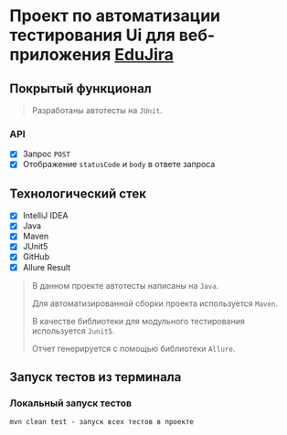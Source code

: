 # Проект по автоматизации тестирования Ui для веб-приложения [EduJira](https://edujira.ifellow.ru)

## Покрытый функционал

> Разработаны автотесты на <code>JUnit</code>.

### API

- [x] Запрос <code>POST</code>
- [x] Отображение <code>statusCode</code> и <code>body</code> в ответе запроса

## Технологический стек

- [x] IntelliJ IDEA
- [x] Java
- [x] Maven
- [x] JUnit5
- [x] GitHub
- [x] Allure Result

> В данном проекте автотесты написаны на <code>Java</code>.
>
> Для автоматизированной сборки проекта используется <code>Maven</code>.
>
> В качестве библиотеки для модульного тестирования используется <code>Junit5</code>.
>
> Отчет генерируется с помощью библиотеки <code>Allure</code>.

## Запуск тестов из терминала

### Локальный запуск тестов

```
mvn clean test - запуск всех тестов в проекте
```